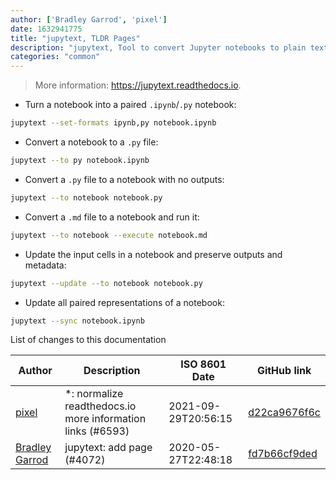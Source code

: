 ```yaml
---
author: ['Bradley Garrod', 'pixel']
date: 1632941775
title: "jupytext, TLDR Pages"
description: "jupytext, Tool to convert Jupyter notebooks to plain text documents, and back again."
categories: "common"
---
```

> More information: <https://jupytext.readthedocs.io>.

- Turn a notebook into a paired `.ipynb`/`.py` notebook:

```bash
jupytext --set-formats ipynb,py notebook.ipynb
```

- Convert a notebook to a `.py` file:

```bash
jupytext --to py notebook.ipynb
```

- Convert a `.py` file to a notebook with no outputs:

```bash
jupytext --to notebook notebook.py
```

- Convert a `.md` file to a notebook and run it:

```bash
jupytext --to notebook --execute notebook.md
```

- Update the input cells in a notebook and preserve outputs and metadata:

```bash
jupytext --update --to notebook notebook.py
```

- Update all paired representations of a notebook:

```bash
jupytext --sync notebook.ipynb
```
List of changes to this documentation


Author | Description | ISO 8601 Date | GitHub link
------|-----|-----|-----
[pixel](mailto:chrissx@chrissx.de) | *: normalize readthedocs.io more information links (#6593) | 2021-09-29T20:56:15 | [d22ca9676f6c](https://github.com/tldr-pages/tldr/commit/d22ca9676f6c02b19e6e1728f5ea777e7985c9d0)
[Bradley Garrod](mailto:32489229+BreD1810@users.noreply.github.com) | jupytext: add page (#4072) | 2020-05-27T22:48:18 | [fd7b66cf9ded](https://github.com/tldr-pages/tldr/commit/fd7b66cf9ded9336b63f6cd578112237a8ff037b)

